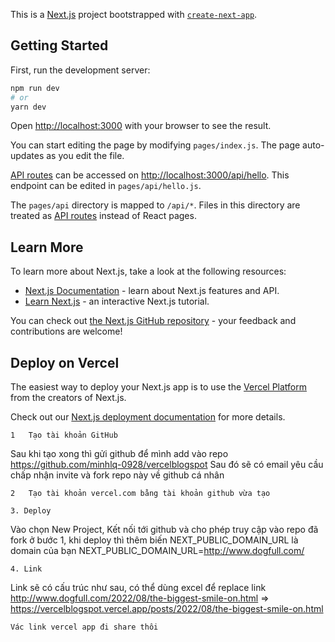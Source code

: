 This is a [Next.js](https://nextjs.org/) project bootstrapped with [`create-next-app`](https://github.com/vercel/next.js/tree/canary/packages/create-next-app).

## Getting Started

First, run the development server:

```bash
npm run dev
# or
yarn dev
```

Open [http://localhost:3000](http://localhost:3000) with your browser to see the result.

You can start editing the page by modifying `pages/index.js`. The page auto-updates as you edit the file.

[API routes](https://nextjs.org/docs/api-routes/introduction) can be accessed on [http://localhost:3000/api/hello](http://localhost:3000/api/hello). This endpoint can be edited in `pages/api/hello.js`.

The `pages/api` directory is mapped to `/api/*`. Files in this directory are treated as [API routes](https://nextjs.org/docs/api-routes/introduction) instead of React pages.

## Learn More

To learn more about Next.js, take a look at the following resources:

- [Next.js Documentation](https://nextjs.org/docs) - learn about Next.js features and API.
- [Learn Next.js](https://nextjs.org/learn) - an interactive Next.js tutorial.

You can check out [the Next.js GitHub repository](https://github.com/vercel/next.js/) - your feedback and contributions are welcome!

## Deploy on Vercel

The easiest way to deploy your Next.js app is to use the [Vercel Platform](https://vercel.com/new?utm_medium=default-template&filter=next.js&utm_source=create-next-app&utm_campaign=create-next-app-readme) from the creators of Next.js.

Check out our [Next.js deployment documentation](https://nextjs.org/docs/deployment) for more details.

    1	Tạo tài khoản GitHub

Sau khi tạo xong thì gửi github để mình add vào repo ​​https://github.com/minhlq-0928/vercelblogspot
Sau đó sẽ có email yêu cầu chấp nhận invite và fork repo này về github cá nhân

    2	Tạo tài khoản vercel.com bằng tài khoản github vừa tạo

    3. Deploy
   Vào chọn New Project, Kết nối tới github và cho phép truy cập vào repo đã fork ở bước 1, khi deploy thì thêm biến NEXT_PUBLIC_DOMAIN_URL là domain của bạn
   NEXT_PUBLIC_DOMAIN_URL=http://www.dogfull.com/

    4. Link
   Link sẽ có cấu trúc như sau, có thể dùng excel để replace link http://www.dogfull.com/2022/08/the-biggest-smile-on.html
   => https://vercelblogspot.vercel.app/posts/2022/08/the-biggest-smile-on.html

    Vác link vercel app đi share thôi
